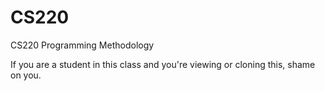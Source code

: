 # CS220
CS220 Programming Methodology 

If you are a student in this class and you're viewing or cloning this, shame on you.
